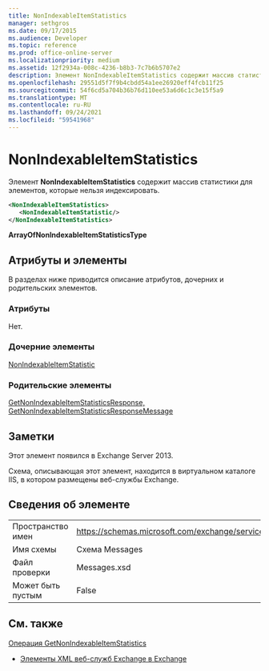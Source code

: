 ```yaml
---
title: NonIndexableItemStatistics
manager: sethgros
ms.date: 09/17/2015
ms.audience: Developer
ms.topic: reference
ms.prod: office-online-server
ms.localizationpriority: medium
ms.assetid: 12f2934a-008c-4236-b8b3-7c7b6b5707e2
description: Элемент NonIndexableItemStatistics содержит массив статистики для элементов, которые нельзя индексировать.
ms.openlocfilehash: 29551d5f7f9b4cbdd54a1ee26920eff4fcb11f25
ms.sourcegitcommit: 54f6cd5a704b36b76d110ee53a6d6c1c3e15f5a9
ms.translationtype: MT
ms.contentlocale: ru-RU
ms.lasthandoff: 09/24/2021
ms.locfileid: "59541968"
---
```

# <a name="nonindexableitemstatistics"></a>NonIndexableItemStatistics

Элемент **NonIndexableItemStatistics** содержит массив статистики для элементов, которые нельзя индексировать. 
  
```XML
<NonIndexableItemStatistics>
   <NonIndexableItemStatistic/>
</NonIndexableItemStatistics>
```

 **ArrayOfNonIndexableItemStatisticsType**
## <a name="attributes-and-elements"></a>Атрибуты и элементы

В разделах ниже приводится описание атрибутов, дочерних и родительских элементов.
  
### <a name="attributes"></a>Атрибуты

Нет.
  
### <a name="child-elements"></a>Дочерние элементы

[NonIndexableItemStatistic](nonindexableitemstatistic.md)
  
### <a name="parent-elements"></a>Родительские элементы

[GetNonIndexableItemStatisticsResponse,](getnonindexableitemstatisticsresponse.md) [GetNonIndexableItemStatisticsResponseMessage](getnonindexableitemstatisticsresponsemessage.md)
  
## <a name="remarks"></a>Заметки

Этот элемент появился в Exchange Server 2013.
  
Схема, описывающая этот элемент, находится в виртуальном каталоге IIS, в котором размещены веб-службы Exchange.
  
## <a name="element-information"></a>Сведения об элементе

|||
|:-----|:-----|
|Пространство имен  <br/> |https://schemas.microsoft.com/exchange/services/2006/messages  <br/> |
|Имя схемы  <br/> |Схема Messages  <br/> |
|Файл проверки  <br/> |Messages.xsd  <br/> |
|Может быть пустым  <br/> |False  <br/> |
   
## <a name="see-also"></a>См. также



[Операция GetNonIndexableItemStatistics](getnonindexableitemstatistics-operation.md)


- [Элементы XML веб-служб Exchange в Exchange](ews-xml-elements-in-exchange.md)

